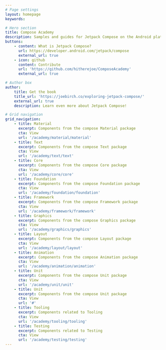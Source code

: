 ```yaml
---
# Page settings
layout: homepage
keywords:

# Hero section
title: Compose Academy
description: Samples and guides for Jetpack Compose on the Android platform
buttons:
    - content: What is Jetpack Compose?
      url: https://developer.android.com/jetpack/compose
      external_url: true
    - icon: github
      content: Contribute
      url: 'https://github.com/hitherejoe/ComposeAcademy'
      external_url: true

# Author box
author:
    title: Get the book
    title_url: 'https://joebirch.co/exploring-jetpack-compose/'
    external_url: true
    description: Learn even more about Jetpack Compose!

# Grid navigation
grid_navigation:
    - title: Material
      excerpt: Components from the compose Material package
      cta: View
      url: '/academy/material/material'
    - title: Text
      excerpt: Components from the compose Text package
      cta: View
      url: '/academy/text/text'
    - title: Core
      excerpt: Components from the compose Core package
      cta: View
      url: '/academy/core/core'
    - title: Foundation
      excerpt: Components from the compose Foundation package
      cta: View
      url: '/academy/foundation/foundation'
    - title: Framework
      excerpt: Components from the compose Framework package
      cta: View
      url: '/academy/framework/framework'
    - title: Graphics
      excerpt: Components from the compose Graphics package
      cta: View
      url: '/academy/graphics/graphics'
    - title: Layout
      excerpt: Components from the compose Layout package
      cta: View
      url: '/academy/layout/layout'
    - title: Animation
      excerpt: Components from the compose Animation package
      cta: View
      url: '/academy/animation/animation'
    - title: Unit
      excerpt: Components from the compose Unit package
      cta: View
      url: '/academy/unit/unit'
    - title: Unit
      excerpt: Components from the compose Unit package
      cta: View
      url: '#'
    - title: Tooling
      excerpt: Components related to Tooling
      cta: View
      url: '/academy/tooling/tooling'
    - title: Testing
      excerpt: Components related to Testing
      cta: View
      url: '/academy/testing/testing'
---
```


